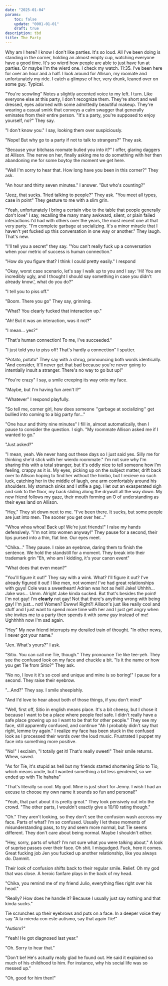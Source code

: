 ```yaml
---
date: "2025-01-04"
params:
    toc: false
    update: "0001-01-01"
    draft: true
description: tbd
title: The Party
---
```

Why am I here? I know I don't like parties. It's so loud. All I've been doing is standing in the corner, holding an almost empty cup, watching everyone have a good time. It's so wierd how people are able to just have fun at parties. Or maybe I'm the wierd one. I check my watch. 11:35. I've been here for over an hour and a half. I look around for Allison, my roomate and unfortunately my ride. I catch a glimpse of her, very drunk, leaned over on some guy. Typical. 

"You're scowling" Notes a slightly accented voice to my left. I turn. Like everyone else at this party, I don't recognize them. They're short and well dressed, eyes adorned with some admittedly beautiful makeup. They're wearing a casual smirk that conveys a calm swagger that generally eminates from their entire person. "It's a party, you're supposed to enjoy yourself, no?" They say.

"I don't know you." I say, looking them over suspiciously.

"Nope! But why go to a party if not to talk to strangers?" They ask.

"Because your bitchass roomate bulied you into it?" I offer, glaring daggers at Allison. The nerve on her, finally asking me to do something with her then abandoning me for some boytoy the moment we get here.

"Well I'm sorry to hear that. How long have you been in this corner?" They ask.

"An hour and thirty seven minutes." I answer. "But who's counting?"

"Jeez, that sucks. Tried talking to people?" They ask. "You meet all types, case in point" They gesture to me with a slim grin.

"Yeah, unfortunately I bring a certain vibe to the table that people generally don't love" I say, recalling the many many awkward, silent, or plain failed interactions I'd had with others over the years, the most recent one at that very party. "I'm complete garbage at socializing. It's a minor miracle that I haven't yet fucked up this conversation in one way or another." They laugh. That's new. 

"I'll tell you a secret" they say. "You can't really fuck up a conversation when your metric of success is human connection." 

"How do you figure that? I think I could pretty easily." I respond

"Okay, worst case scenario, let's say I walk up to you and I say: 'Hi! You are incredibly ugly, and I thought I should say something in case you didn't already know.', what do you do?" 

"I tell you to piss off."

"Boom. There you go" They say, grinning.

"What? You clearly fucked that interaction up."

"Ah! But it was an interaction, was it not?"

"I mean... yes?"

"That's human connection! To me, I've succeeded."

"I just told you to piss off! That's hardly a connection" I sputter.

"Potato, potato" They say with a shrug, pronouncing both words identically. "And consider, It'll never get that bad because you're never going to intentially insult a stranger. There's no way to go but up!" 

"You're crazy" I say, a smile creeping its way onto my face.

"Maybe, but I'm having fun aren't I?" 

"Whatever" I respond playfully.

"So tell me, corner girl, how does someone ''garbage at socializing'' get bullied into coming to a big party for..."

"One hour and thirty nine minutes" I fill in, almost automatically, then I pause to consider the question. I sigh. "My roommate Allison asked me if I wanted to go." 

"Just asked?"

"I mean, yeah. We never hang out these days so I just said yes. Silly me for thinking she'd stick with her wierdo roommate." I'm not sure why I'm sharing this with a total stranger, but it's oddly nice to tell someone how I'm feeling, crappy as it is. My eyes, picking up on the subject matter, drift back over to Allison hoping to find her without the himbo, but I recieve no such luck, catching her in the middle of laugh, one arm comfortably around his shoulders. My stomach sinks and I stifle a gag. I let out an exasperated sigh and sink to the floor, my back sliding along the drywall all the way down. My new friend follows my gaze, their mouth forming an O of understanding as their eyes land on Allison. 

"Hey," They sit down next to me. "I've been there. It sucks, but some people are just into men. The sooner you get over her..."

"Whoa whoa whoa! Back up! We're just friends!" I raise my hands defensively. "I'm not into women anyway!" They pause for a second, their lips pursed into a thin, flat line. Our eyes meet. 

"Chika..." They pause. I raise an eyebrow, daring them to finish the sentence. We hold the standstill for a moment. They break into their trademark grin "Eh, who am I kidding, it's your canon event"

"What does that even mean?" 

"You'll figure it out!" They say with a wink. What? I'll figure it out? I've already figured it out! I like men, not women! I've had great relationships with guys! Cole was a sweetheart! Adrian was hot as hell! Jake! Uhhhh... Jake was... Umm. Alright Jake kinda sucked. But that's besides the point! I'm not gay! I'm **clearly** not gay! Not that there's anything wrong with being gay! I'm just... not! Women? Ewww! Right?! Allison's just like really cool and stuff and I just want to spend more time with her and I just get angry when she invites me to a party then spends it with *some guy* instead of me! Ughhhhh now I'm sad again.

"Hey" My new friend interrupts my derailed train of thought. "In other news, I never got your name." 

"Jen. What's yours?" I ask.

"Sitio. You can call me Tíe, though." They pronounce Tíe like tee-yeh. They see the confused look on my face and chuckle a bit. "Is it the name or how you get Tíe from Sitio?" They ask.

"No no, I love it it's so cool and unique and mine is so boring!" I pause for a second. They raise their eyebrow.

"...And?" They say. I smile sheepishly.

"And I'd love to hear about both of those things, if you don't mind" 

"Well, first off, Sitio in english means place. It's a bit cheesy, but I chose it because I want to be a place where people feel safe. I didn't really have a safe place growing up so I want to be that for other people." They see my face, still apparently confused, and continue "Ah I probably didn't say that right, lemme try again." I realize my face has been stuck in the confused look as I processed their words over the loud music. Frustrated I puppet my face into something more positive.

"No!" I exclaim, "I totally get it! That's really sweet!" Their smile returns. Whew, saved.

"As for Tíe, it's stupid as hell but my friends started shortening Sitio to Tío, which means uncle, but I wanted something a bit less gendered, so we ended up with Tíe hahaha" 

"That's literally so cool. My god. Mine is just short for Jenny. I wish I had an excuse to choose my own name it sounds so fun and personal!"

"Yeah, that part about it is pretty great." They look pensively out into the crowd. "The other parts, I wouldn't exactly give a 10/10 rating though."

"Oh." They aren't looking, so they don't see the confusion wash accross my face. Parts of what? I'm so confused. Usually I let these moments of misunderstanding pass, to try and seem more normal, but Tíe seems different. They don't care about being normal. Maybe I shouldn't either. 

"Hey, sorry, parts of what? I'm not sure what you were talking about." A look of suprise passes over their face. Oh shit. I misgudged. Fuck, here it comes. Great fucking job Jen you fucked up another relationship, like you always do. Dammit.

Their look of confusion shifts back to their regular smile. Relief. Oh my god that was close. A heroic fanfare plays in the back of my head.

"Chika, you remind me of my friend Julio, everything flies right over his head."

"Really? How does he handle it? Because I usually just say nothing and that kinda sucks."

Tíe scrunches up their eyebrows and puts on a face. In a deeper voice they say "A la mierda con este autismo, say that again Tíe!"

"Autism?"

"Yeah! He got diagnosed last year."

"Oh. Sorry to hear that."

"Don't be! He's actually really glad he found out. He said it explained so much of his childhood to him. For instance, why his social life was so messed up." 

"Oh, good for him then!"



